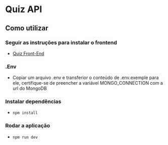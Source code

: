 # Quiz API

## Como utilizar

### Seguir as instruções para instalar o frontend
- [Quiz Front-End](https://github.com/VetVictor33/quiz-frontend)

### .Env
- Copiar um arquivo .env e transferior o conteúdo de .env.exemple para ele, certifique-se de preencher a variável MONGO_CONNECTION com a url do MongoDB

### Instalar dependências
- `npm install`

### Rodar a aplicação
- `npm run dev`
